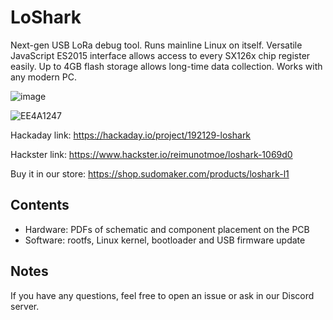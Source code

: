 # LoShark

Next-gen USB LoRa debug tool. Runs mainline Linux on itself. Versatile JavaScript ES2015 interface allows access to every SX126x chip register easily. Up to 4GB flash storage allows long-time data collection. Works with any modern PC.

![image](https://github.com/SudoMaker/LoShark/assets/34613827/6e42656b-3d51-45db-9529-d6e84b04e2d3)

![EE4A1247](https://github.com/SudoMaker/LoShark/assets/34613827/04a7e128-ff37-4aed-a8a6-8f529c628fe5)

Hackaday link: https://hackaday.io/project/192129-loshark

Hackster link: https://www.hackster.io/reimunotmoe/loshark-1069d0

Buy it in our store: https://shop.sudomaker.com/products/loshark-l1

## Contents

- Hardware: PDFs of schematic and component placement on the PCB
- Software: rootfs, Linux kernel, bootloader and USB firmware update

## Notes

If you have any questions, feel free to open an issue or ask in our Discord server.
